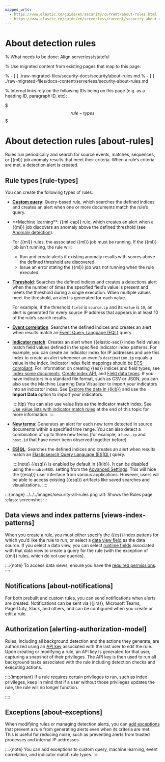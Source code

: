 ```yaml
---
mapped_urls:
  - https://www.elastic.co/guide/en/security/current/about-rules.html
  - https://www.elastic.co/guide/en/serverless/current/security-about-rules.html
---
```


# About detection rules

% What needs to be done: Align serverless/stateful

% Use migrated content from existing pages that map to this page:

% - [ ] ./raw-migrated-files/security-docs/security/about-rules.md
% - [ ] ./raw-migrated-files/docs-content/serverless/security-about-rules.md

% Internal links rely on the following IDs being on this page (e.g. as a heading ID, paragraph ID, etc):

$$$rule-types$$$

# About detection rules [about-rules]

Rules run periodically and search for source events, matches, sequences, or {{ml}} job anomaly results that meet their criteria. When a rule’s criteria are met, a detection alert is created.


## Rule types [rule-types]

You can create the following types of rules:

* [**Custom query**](create-detection-rule.md#create-custom-rule): Query-based rule, which searches the defined indices and creates an alert when one or more documents match the rule’s query.
* [**Machine learning](create-detection-rule.md#create-ml-rule)**: {{ml-cap}} rule, which creates an alert when a {{ml}} job discovers an anomaly above the defined threshold (see [Anomaly detection](../advanced-entity-analytics/anomaly-detection.md)).

    For {{ml}} rules, the associated {{ml}} job must be running. If the {{ml}} job isn’t running, the rule will:

    * Run and create alerts if existing anomaly results with scores above the defined threshold are discovered.
    * Issue an error stating the {{ml}} job was not running when the rule executed.

* [**Threshold**](create-detection-rule.md#create-threshold-rule): Searches the defined indices and creates a detections alert when the number of times the specified field’s value is present and meets the threshold during a single execution. When multiple values meet the threshold, an alert is generated for each value.

    For example, if the threshold `field` is `source.ip` and its `value` is `10`, an alert is generated for every source IP address that appears in at least 10 of the rule’s search results.

* [**Event correlation**](create-detection-rule.md#create-eql-rule): Searches the defined indices and creates an alert when results match an [Event Query Language (EQL)](../../../explore-analyze/query-filter/languages/eql.md) query.
* [**Indicator match**](create-detection-rule.md#create-indicator-rule): Creates an alert when {{elastic-sec}} index field values match field values defined in the specified indicator index patterns. For example, you can create an indicator index for IP addresses and use this index to create an alert whenever an event’s `destination.ip` equals a value in the index. Indicator index field mappings should be [ECS-compliant](https://www.elastic.co/guide/en/ecs/current). For information on creating {{es}} indices and field types, see [Index some documents](https://www.elastic.co/guide/en/starting-with-the-elasticsearch-platform-and-its-solutions/current/getting-started-general-purpose.html#gp-gs-add-data), [Create index API](https://www.elastic.co/docs/api/doc/elasticsearch/operation/operation-indices-create), and [Field data types](https://www.elastic.co/guide/en/elasticsearch/reference/current/mapping-types.html). If you have indicators in a standard file format, such as CSV or JSON, you can also use the Machine Learning Data Visualizer to import your indicators into an indicator index. See [Explore the data in {{kib}}](../../../explore-analyze/machine-learning/anomaly-detection/ml-getting-started.md#sample-data-visualizer) and use the **Import Data** option to import your indicators.

    ::::{tip}
    You can also use value lists as the indicator match index. See [Use value lists with indicator match rules](create-detection-rule.md#indicator-value-lists) at the end of this topic for more information.
    ::::

* [**New terms**](create-detection-rule.md#create-new-terms-rule): Generates an alert for each new term detected in source documents within a specified time range. You can also detect a combination of up to three new terms (for example, a `host.ip` and `host.id` that have never been observed together before).
* [**ES|QL**](create-detection-rule.md#create-esql-rule): Searches the defined indices and creates an alert when results match an [Elasticsearch Query Language (ES|QL)](../../../explore-analyze/query-filter/languages/esql.md) query.

    ::::{note}
    {{esql}} is enabled by default in {{kib}}. It can be disabled using the `enableESQL` setting from the [Advanced Settings](https://www.elastic.co/guide/en/kibana/current/advanced-options.html). This will hide the {{esql}} user interface from various applications. However, users will be able to access existing {{esql}} artifacts like saved searches and visualizations.
    ::::


:::{image} ../../../images/security-all-rules.png
:alt: Shows the Rules page
:class: screenshot
:::


## Data views and index patterns [views-index-patterns]

When you create a rule, you must either specify the {{es}} index pattens for which you’d like the rule to run, or select a [data view field](../get-started/data-views-elastic-security.md) as the data source. If you select a data view, you can select [runtime fields](../get-started/create-runtime-fields-in-elastic-security.md) associated with that data view to create a query for the rule (with the exception of {{ml}} rules, which do not use queries).

::::{note}
To access data views, ensure you have the [required permissions](../../../explore-analyze/find-and-organize/data-views.md#data-views-read-only-access).
::::



## Notifications [about-notifications]

For both prebuilt and custom rules, you can send notifications when alerts are created. Notifications can be sent via {{jira}}, Microsoft Teams, PagerDuty, Slack, and others, and can be configured when you create or edit a rule.


## Authorization [alerting-authorization-model]

Rules, including all background detection and the actions they generate, are authorized using an [API key](../../../deploy-manage/api-keys/elasticsearch-api-keys.md) associated with the last user to edit the rule. Upon creating or modifying a rule, an API key is generated for that user, capturing a snapshot of their privileges. The API key is then used to run all background tasks associated with the rule including detection checks and executing actions.

::::{important}
If a rule requires certain privileges to run, such as index privileges, keep in mind that if a user without those privileges updates the rule, the rule will no longer function.

::::



## Exceptions [about-exceptions]

When modifying rules or managing detection alerts, you can [add exceptions](add-manage-exceptions.md) that prevent a rule from generating alerts even when its criteria are met. This is useful for reducing noise, such as preventing alerts from trusted processes and internal IP addresses.

::::{note}
You can add exceptions to custom query, machine learning, event correlation, and indicator match rule types.
::::


